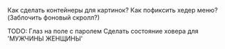 Как сделать контейнеры для картинок?
Как пофиксить хедер меню?(Заблочить фоновый скролл?)

TODO:
Глаз на поле с паролем
Сделать состояние ховера для 'МУЖЧИНЫ ЖЕНЩИНЫ' 
